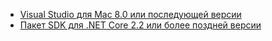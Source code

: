 * [Visual Studio для Mac 8.0 или последующей версии](https://visualstudio.microsoft.com/downloads/)
* [Пакет SDK для .NET Core 2.2 или более поздней версии](https://dotnet.microsoft.com/download/dotnet-core)
